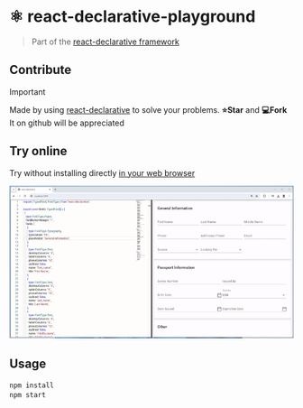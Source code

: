# ⚛️ react-declarative-playground

> Part of the [react-declarative framework](https://github.com/react-declarative/react-declarative)

## Contribute

> [!IMPORTANT]
> Made by using [react-declarative](https://github.com/react-declarative/react-declarative) to solve your problems. **⭐Star** and **💻Fork** It on github will be appreciated

## Try online

Try without installing directly [in your web browser](https://react-declarative-playground.github.io/)

![playground](./assets/playground.gif)

## Usage

```bash
npm install
npm start
```
